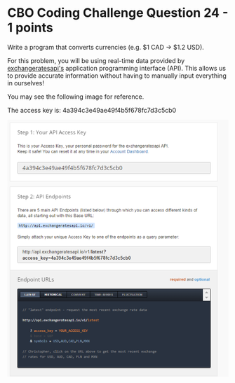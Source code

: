 # CBO Coding Challenge Question 24 - 1 points

Write a program that converts currencies (e.g. $1 CAD -> $1.2 USD).

For this problem, you will be using real-time data provided by [exchangeratesapi's](https://exchangeratesapi.io/) application programming interface (API). This allows us to provide accurate information without having to manually input everything in ourselves!

You may see the following image for reference.

The access key is: 4a394c3e49ae49f4b5f678fc7d3c5cb0

![image](./api_info.png)

